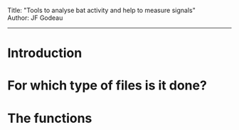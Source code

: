 Title: "Tools to analyse bat activity and help to measure signals"  
Author: JF Godeau  

---

# Introduction  

# For which type of files is it done?  

# The functions  

